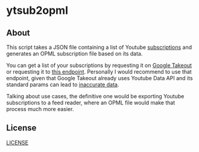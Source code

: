 # ytsub2opml

## About

This script takes a JSON file containing a list of Youtube [subscriptions](https://developers.google.com/youtube/v3/docs/subscriptions) and generates an OPML subscription file based on its data.

You can get a list of your subscriptions by requesting it on [Google Takeout](https://takeout.google.com/settings/takeout) or requesting it to [this endpoint](https://developers.google.com/youtube/v3/docs/subscriptions/list). Personally I would recommend to use that endpoint, given that Google Takeout already uses Youtube Data API and its standard params can lead to [inaccurate data](https://stackoverflow.com/questions/32832120/max-subscribers-returned-and-duplicates-youtube-api).

Talking about use cases, the definitive one would be exporting Youtube subscriptions to a feed reader, where an OPML file would make that process much more easier.

## License

[LICENSE](./LICENSE)